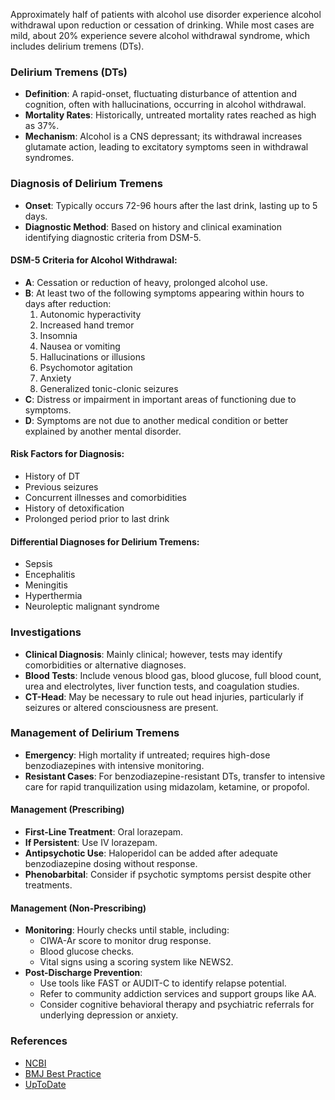 Approximately half of patients with alcohol use disorder experience alcohol withdrawal upon reduction or cessation of drinking. While most cases are mild, about 20% experience severe alcohol withdrawal syndrome, which includes delirium tremens (DTs).

### Delirium Tremens (DTs)

- **Definition**: A rapid-onset, fluctuating disturbance of attention and cognition, often with hallucinations, occurring in alcohol withdrawal.
- **Mortality Rates**: Historically, untreated mortality rates reached as high as 37%.
- **Mechanism**: Alcohol is a CNS depressant; its withdrawal increases glutamate action, leading to excitatory symptoms seen in withdrawal syndromes.

### Diagnosis of Delirium Tremens

- **Onset**: Typically occurs 72-96 hours after the last drink, lasting up to 5 days.
- **Diagnostic Method**: Based on history and clinical examination identifying diagnostic criteria from DSM-5.

#### DSM-5 Criteria for Alcohol Withdrawal:

- **A**: Cessation or reduction of heavy, prolonged alcohol use.
- **B**: At least two of the following symptoms appearing within hours to days after reduction:
  1. Autonomic hyperactivity
  2. Increased hand tremor
  3. Insomnia
  4. Nausea or vomiting
  5. Hallucinations or illusions
  6. Psychomotor agitation
  7. Anxiety
  8. Generalized tonic-clonic seizures
- **C**: Distress or impairment in important areas of functioning due to symptoms.
- **D**: Symptoms are not due to another medical condition or better explained by another mental disorder.

#### Risk Factors for Diagnosis:

- History of DT
- Previous seizures
- Concurrent illnesses and comorbidities
- History of detoxification
- Prolonged period prior to last drink

#### Differential Diagnoses for Delirium Tremens:

- Sepsis
- Encephalitis
- Meningitis
- Hyperthermia
- Neuroleptic malignant syndrome

### Investigations

- **Clinical Diagnosis**: Mainly clinical; however, tests may identify comorbidities or alternative diagnoses.
- **Blood Tests**: Include venous blood gas, blood glucose, full blood count, urea and electrolytes, liver function tests, and coagulation studies.
- **CT-Head**: May be necessary to rule out head injuries, particularly if seizures or altered consciousness are present.

### Management of Delirium Tremens

- **Emergency**: High mortality if untreated; requires high-dose benzodiazepines with intensive monitoring.
- **Resistant Cases**: For benzodiazepine-resistant DTs, transfer to intensive care for rapid tranquilization using midazolam, ketamine, or propofol.

#### Management (Prescribing)

- **First-Line Treatment**: Oral lorazepam.
- **If Persistent**: Use IV lorazepam.
- **Antipsychotic Use**: Haloperidol can be added after adequate benzodiazepine dosing without response.
- **Phenobarbital**: Consider if psychotic symptoms persist despite other treatments.

#### Management (Non-Prescribing)

- **Monitoring**: Hourly checks until stable, including:
  - CIWA-Ar score to monitor drug response.
  - Blood glucose checks.
  - Vital signs using a scoring system like NEWS2.
- **Post-Discharge Prevention**:
  - Use tools like FAST or AUDIT-C to identify relapse potential.
  - Refer to community addiction services and support groups like AA.
  - Consider cognitive behavioral therapy and psychiatric referrals for underlying depression or anxiety.

### References

- [NCBI](https://www.ncbi.nlm.nih.gov/books/NBK482134/)
- [BMJ Best Practice](https://bestpractice.bmj.com/topics/en-gb/3000096)
- [UpToDate](https://www.uptodate.com/contents/alcohol-withdrawal-epidemiology-clinical-manifestations-course-assessment-and-diagnosis)